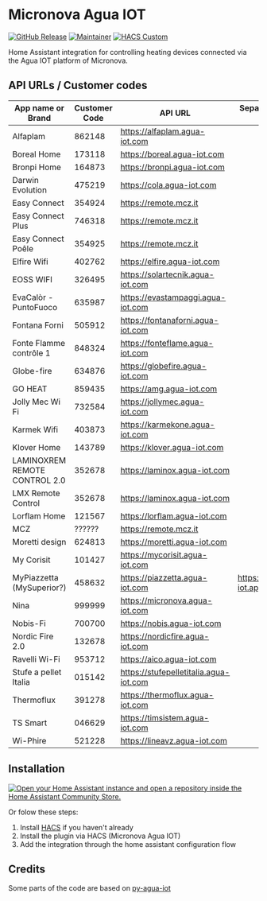 # Micronova Agua IOT

[![GitHub Release][releases-shield]][releases]
[![Maintainer][maintainer-shield]][maintainer]
[![HACS Custom][hacs-shield]][hacs-url]

Home Assistant integration for controlling heating devices connected via the Agua IOT platform of Micronova.

## API URLs / Customer codes
| App name or Brand             | Customer Code | API URL                                | Separate login URL (only needed if specified)           |
| ----------------------------- | ------------- | -------------------------------------- | ------------------------------------------------------- |
| Alfaplam                      | 862148        | https://alfaplam.agua-iot.com          |                                                         |
| Boreal Home                   | 173118        | https://boreal.agua-iot.com            |                                                         |
| Bronpi Home                   | 164873        | https://bronpi.agua-iot.com            |                                                         |
| Darwin Evolution              | 475219        | https://cola.agua-iot.com              |                                                         |
| Easy Connect                  | 354924        | https://remote.mcz.it                  |                                                         |
| Easy Connect Plus             | 746318        | https://remote.mcz.it                  |                                                         |
| Easy Connect Poêle            | 354925        | https://remote.mcz.it                  |                                                         |
| Elfire Wifi                   | 402762        | https://elfire.agua-iot.com            |                                                         |
| EOSS WIFI                     | 326495        | https://solartecnik.agua-iot.com       |                                                         |
| EvaCalòr - PuntoFuoco         | 635987        | https://evastampaggi.agua-iot.com      |                                                         |
| Fontana Forni                 | 505912        | https://fontanaforni.agua-iot.com      |                                                         |
| Fonte Flamme contrôle 1       | 848324        | https://fonteflame.agua-iot.com        |                                                         |
| Globe-fire                    | 634876        | https://globefire.agua-iot.com         |                                                         |
| GO HEAT                       | 859435        | https://amg.agua-iot.com               |                                                         |
| Jolly Mec Wi Fi               | 732584        | https://jollymec.agua-iot.com          |                                                         |
| Karmek Wifi                   | 403873        | https://karmekone.agua-iot.com         |                                                         |
| Klover Home                   | 143789        | https://klover.agua-iot.com            |                                                         |
| LAMINOXREM REMOTE CONTROL 2.0 | 352678        | https://laminox.agua-iot.com           |                                                         |
| LMX Remote Control            | 352678        | https://laminox.agua-iot.com           |                                                         |
| Lorflam Home                  | 121567        | https://lorflam.agua-iot.com           |                                                         |
| MCZ                           | ??????        | https://remote.mcz.it                  |                                                         |
| Moretti design                | 624813        | https://moretti.agua-iot.com           |                                                         |
| My Corisit                    | 101427        | https://mycorisit.agua-iot.com         |                                                         |
| MyPiazzetta (MySuperior?)     | 458632        | https://piazzetta.agua-iot.com         | https://piazzetta-iot.app2cloud.it/api/bridge/endpoint/ |
| Nina                          | 999999        | https://micronova.agua-iot.com         |                                                         |
| Nobis-Fi                      | 700700        | https://nobis.agua-iot.com             |                                                         |
| Nordic Fire 2.0               | 132678        | https://nordicfire.agua-iot.com        |                                                         |
| Ravelli Wi-Fi                 | 953712        | https://aico.agua-iot.com              |                                                         |
| Stufe a pellet Italia         | 015142        | https://stufepelletitalia.agua-iot.com |                                                         |
| Thermoflux                    | 391278        | https://thermoflux.agua-iot.com        |                                                         |
| TS Smart                      | 046629        | https://timsistem.agua-iot.com         |                                                         |
| Wi-Phire                      | 521228        | https://lineavz.agua-iot.com           |                                                         |


## Installation

[![Open your Home Assistant instance and open a repository inside the Home Assistant Community Store.](https://my.home-assistant.io/badges/hacs_repository.svg)](https://my.home-assistant.io/redirect/hacs_repository/?owner=vincentwolsink&repository=home_assistant_micronova_agua_iot&category=integration)

Or folow these steps:
1. Install [HACS](https://hacs.xyz/) if you haven't already
2. Install the plugin via HACS (Micronova Agua IOT)
3. Add the integration through the home assistant configuration flow

## Credits

Some parts of the code are based on [py-agua-iot](https://github.com/fredericvl/py-agua-iot)

[releases-shield]: https://img.shields.io/github/v/release/vincentwolsink/home_assistant_micronova_agua_iot.svg?style=for-the-badge
[releases]: https://github.com/vincentwolsink/home_assistant_micronova_agua_iot/releases
[maintainer-shield]: https://img.shields.io/badge/maintainer-vincentwolsink-blue.svg?style=for-the-badge
[maintainer]: https://github.com/vincentwolsink
[hacs-shield]: https://img.shields.io/badge/HACS-Default-41BDF5.svg?style=for-the-badge
[hacs-url]: https://github.com/vincentwolsink/home_assistant_micronova_agua_iot
